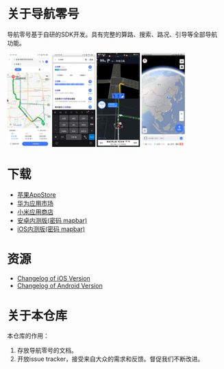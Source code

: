# 关于导航零号

导航零号基于自研的SDK开发。具有完整的算路、搜索、路况、引导等全部导航功能。

<img src="images/preview1.png" width="20%"> <img src="images/preview2.png" width="20%"> <img src="images/preview3.png" width="20%"> <img src="images/preview4.jpg" width="20%">

# 下载

* [苹果AppStore](https://apps.apple.com/cn/app/%E5%AF%BC%E8%88%AA%E9%9B%B6%E5%8F%B7/id1469022033)
* [华为应用市场](https://appstore.huawei.com/app/C101191423)
* [小米应用商店](http://app.mi.com/details?id=com.mapbar.navigation.zero.release)
* [安卓内测版(密码 mapbar)](https://www.pgyer.com/eGby)
* [iOS内测版(密码 mapbar)](https://www.pgyer.com/xJXq)

# 资源

* [Changelog of iOS Version](./changelog/changelog_ios.md)
* [Changelog of Android Version](./changelog/changelog_android.md)

# 关于本仓库

本仓库的作用：

1. 存放导航零号的文档。
2. 开放issue tracker，接受来自大众的需求和反馈。督促我们不断改进。

